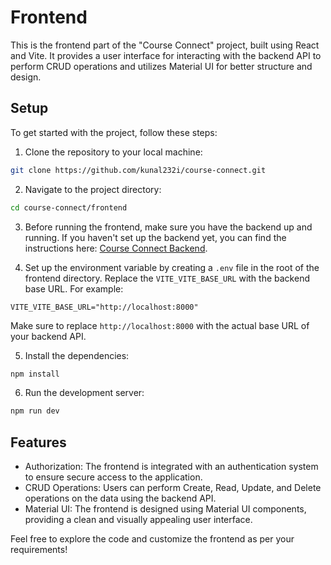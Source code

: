 # Frontend

This is the frontend part of the "Course Connect" project, built using React and Vite. It provides a user interface for interacting with the backend API to perform CRUD operations and utilizes Material UI for better structure and design.

## Setup

To get started with the project, follow these steps:

1. Clone the repository to your local machine:

```bash
git clone https://github.com/kunal232i/course-connect.git
```

2. Navigate to the project directory:

```bash
cd course-connect/frontend
```

3. Before running the frontend, make sure you have the backend up and running. If you haven't set up the backend yet, you can find the instructions here: [Course Connect Backend](https://github.com/kunal232i/course-connect/tree/main/backend).

4. Set up the environment variable by creating a `.env` file in the root of the frontend directory. Replace the `VITE_VITE_BASE_URL` with the backend base URL. For example:

```plaintext
VITE_VITE_BASE_URL="http://localhost:8000"
```

Make sure to replace `http://localhost:8000` with the actual base URL of your backend API.

5. Install the dependencies:

```bash
npm install
```

6. Run the development server:

```bash
npm run dev
```

## Features

- Authorization: The frontend is integrated with an authentication system to ensure secure access to the application.
- CRUD Operations: Users can perform Create, Read, Update, and Delete operations on the data using the backend API.
- Material UI: The frontend is designed using Material UI components, providing a clean and visually appealing user interface.

Feel free to explore the code and customize the frontend as per your requirements!
